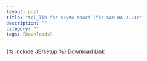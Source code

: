 ```yaml
---
layout: post
title: "tcl_lib for sky9x board (for SAM BA 2.11)"
description: ""
category: ""
tags: [Downloads]
---
```

{% include JB/setup %}
[Download Link](http://jenkins.open-tx.org/tools/tcl_lib_for_SAM-BA_2.11.zip)
